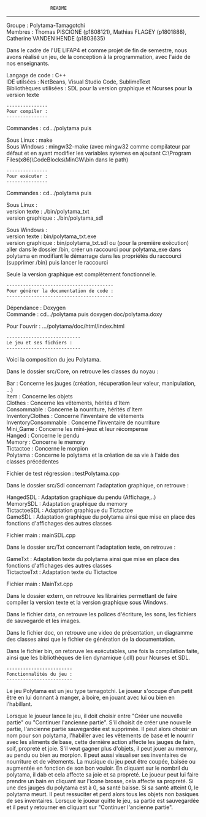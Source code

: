 					README
----------------------------------------------------------------------------------------

Groupe : Polytama-Tamagotchi <br/>
Membres : Thomas PISCIONE (p1808121), Mathias FLAGEY (p1801888), Catherine VANDEN HENDE (p1803635)<br/>

Dans le cadre de l'UE LIFAP4 et comme projet de fin de semestre, nous avons réalisé un jeu, de la conception à la programmation, avec l'aide de nos enseignants.

Langage de code : C++ <br/>
IDE utilsées : NetBeans, Visual Studio Code, SublimeText<br/>
Bibliothèques utilisées : SDL pour la version graphique et Ncurses pour la version texte<br/>

	---------------
	Pour compiler :
	---------------
Commandes : cd.../polytama puis 

Sous Linux : make<br/>
Sous Windows : mingw32-make (avec mingw32 comme compilateur par défaut et en ayant modifier les variables sytemes en ajoutant C:\Program Files(x86)\CodeBlocks\MinGW\bin  dans le path)

	---------------
	Pour exécuter : 
	---------------
Commandes : cd.../polytama puis

Sous Linux : <br/>
version texte : ./bin/polytama_txt<br/>
version graphique : ./bin/polytama_sdl<br/>

Sous Windows : <br/>
version texte : bin/polytama_txt.exe<br/>
version graphique : bin/polytama_txt.sdl ou (pour la première exécution) aller dans le dossier /bin, créer un raccourci pour polytama_exe dans polytama en modifiant le démarrage dans les propriétés du raccourci (supprimer /bin) puis lancer le raccourci

Seule la version graphique est complètement fonctionnelle.

	---------------------------------------
	Pour générer la documentation de code :
	---------------------------------------
Dépendance : Doxygen<br/>
Commande : cd.../polytama puis doxygen doc/polytama.doxy<br/>

Pour l'ouvrir : .../polytama/doc/html/index.html<br/>


	---------------------------
	Le jeu et ses fichiers :
	---------------------------
Voici la composition du jeu Polytama.

Dans le dossier src/Core, on retrouve les classes du noyau :

Bar : Concerne les jauges (création, récuperation leur valeur, manipulation, ...)<br/>
Item : Concerne les objets <br/>
Clothes : Concerne les vêtements, hérités d'Item<br/>
Consommable : Concerne la nourriture, hérités d'Item<br/>
InventoryClothes : Concerne l'inventaire de vêtements<br/>
InventoryConsommable : Concerne l'inventaire de nourriture<br/>
Mini_Game : Concerne les mini-jeux et leur récompense<br/>
Hanged : Concerne le pendu<br/>
Memory : Concerne le memory<br/>
Tictactoe : Concerne le morpion<br/>
Polytama : Concerne le polytama et la création de sa vie à l'aide des classes précédentes<br/>

Fichier de test régression : testPolytama.cpp 

Dans le dossier src/Sdl concernant l'adaptation graphique, on retrouve :

HangedSDL : Adaptation graphique du pendu (Affichage,..)<br/>
MemorySDL : Adaptation graphique du memory<br/>
TictactoeSDL : Adaptation graphique du Tictactoe<br/>
GameSDL : Adaptation graphique du polytama ainsi que mise en place des fonctions d'affichages des autres classes <br/>

Fichier main : mainSDL.cpp 

Dans le dossier src/Txt concernant l'adaptation texte, on retrouve : 

GameTxt : Adaptation texte du polytama ainsi que mise en place des fonctions d'affichages des autres classes <br/>
TictactoeTxt : Adaptation texte du Tictactoe<br/>

Fichier main : MainTxt.cpp 

Dans le dossier extern, on retrouve les librairies permettant de faire compiler la version texte et la version graphique sous Windows.<br/>

Dans le fichier data, on retrouve les polices d'écriture, les sons, les fichiers de sauvegarde et les images.<br/>

Dans le fichier doc, on retrouve une video de présentation, un diagramme des classes ainsi que le fichier de génération de la documentation.<br/>

Dans le fichier bin, on retoruve les exécutables, une fois la compilation faite, ainsi que les bibliothèques de lien dynamique (.dll) pour Ncurses et SDL.<br/>


	------------------------
	Fonctionnalités du jeu :
	------------------------

Le jeu Polytama est un jeu type tamagotchi. Le joueur s'occupe d'un petit être en lui donnant à manger, à boire, en jouant avec lui ou bien en l'habillant.

Lorsque le joueur lance le jeu, il doit choisir entre "Créer une nouvelle partie" ou "Continuer l'ancienne partie". 
S'il choisit de créer une nouvelle partie, l'ancienne partie sauvegardée est supprimée. 
Il peut alors choisir un nom pour son polytama,  l'habiller avec les vêtements de base et le nourrir avec les aliments de base, cette dernière action affecte les jauges de faim, soif, propreté et joie.
S'il veut gagner plus d'objets, il peut jouer au memory, au pendu ou bien au morpion. 
Il peut aussi visualiser ses inventaires de nourriture et de vêtements. 
La musique du jeu peut être coupée, baisée ou augmentée en fonction de son bon vouloir. 
En cliquant sur le nombril du polytama, il dab et cela affecte sa joie et sa propreté. 
Le joueur peut lui faire prendre un bain en cliquant sur l'icone brosse, cela affecte sa propreté. 
Si une des jauges du polytama est à 0, sa santé baisse. Si sa santé atteint 0, le polytama meurt. 
Il peut ressuciter et perd alors tous les objets non basiques de ses inventaires. 
Lorsque le joueur quitte le jeu, sa partie est sauvegardée et il peut y retourner en cliquant sur "Continuer l'ancienne partie".
